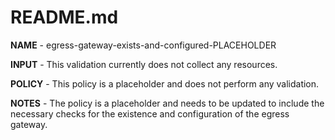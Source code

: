 # README.md

**NAME** - egress-gateway-exists-and-configured-PLACEHOLDER

**INPUT** - This validation currently does not collect any resources.

**POLICY** - This policy is a placeholder and does not perform any validation.

**NOTES** - The policy is a placeholder and needs to be updated to include the necessary checks for the existence and configuration of the egress gateway.
